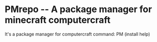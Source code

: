# PMrepo -- A package manager for minecraft computercraft
It's a package manager for computercraft
command:
PM (install help)
